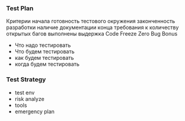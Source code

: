 ### Test Plan


Критерии
  начала
    готовность тестового окружения
    законченность разработки
    наличие документации
  конца
    требования к количеству открытых багов выполнены
    выдержка Code Freeze
    Zero Bug Bonus

- Что надо тестировать
- Что будем тестировать
- как будем тестировать
- когда будем тестировать

### Test Strategy

- test env
- risk analyze
- tools
- emergency plan